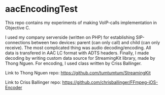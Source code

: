 # aacEncodingTest
This repo contains my experiments of making VoIP-calls implementation in Objective C.

I used my company serverside (written on PHP) for establishing SIP-connections between two devices: parent (can only call) and child (can only receive). The most complicated thing was audio decoding/encoding. All data is transfered in AAC LC format with ADTS headers. Finally, I made decoding by writing custom data source for StreamingKit library, made by Thong Nguen. For encoding, I used class written by Criss Ballinger.

Link to Thong Nguen repo: https://github.com/tumtumtum/StreamingKit

Link to Criss Ballinger repo: https://github.com/chrisballinger/FFmpeg-iOS-Encoder
